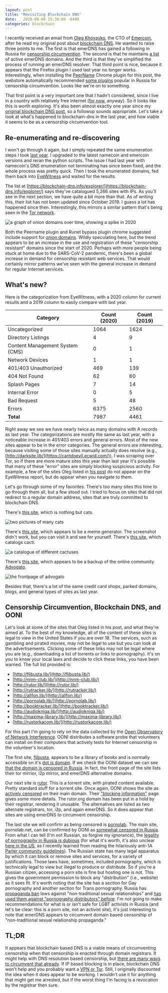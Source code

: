 ```yaml
---
layout: post
title: "Revisiting Blockchain DNS"
date:   2020-08-08 15:30:00 -0400
categories: blockchain
---
```


I recently received an email from [Oleg Khovayko](https://www.linkedin.com/in/oleg-khovayko-78a2165/), the CTO of [Emercoin](https://emercoin.com), after he
read my original post about [blockchain DNS](/blockchain/2019/08/17/DUMPSTER.html).
He wanted to raise three points to me. The first is that emerDNS has gained a 
following in Russia for [censorship circumvention](https://roskomsvoboda.org/46197/). 
The second is that he maintains [a list](http://olegh.ftp.sh/emercoin/emcdns-live.html)
of active emerDNS domains. And the third is that they've simplified the process
of running an emerDNS resolver. That third point is nice, because it appears
that the Firefox plugin I used last year no longer works. Interestingly, when
installing the [PeerName](https://peername.com/) Chrome plugin for this post, the webstore
automatically recommended [some plugins](https://github.com/anticensority/runet-censorship-bypass)
 popular in Russia for censorship circumvention. Looks like we're on to
 something.

That first point is a very important one that I hadn't considered, since I 
live in a country
with relatively free Internet ([for now](https://www.eff.org/deeplinks/2020/03/earn-it-act-violates-constitution), anyway).
So it looks like this is worth exploring. It's also been almost exactly one
year since my [original blockchain DNS post](/blockchain/2019/08/17/DUMPSTER.html), so a followup sounds appropriate.
Let's take a look at what's happened
to blockchain-dns in the last year, and how viable it seems to be as a censorship
circumvention tool.

## Re-enumerating and re-discovering

I won't go through it again, but I simply repeated the same enumeration
steps I took [last year](/blockchain/2019/08/17/DUMPSTER.html). I upgraded to the
latest namecoin and emercoin versions and reran the python scripts. The issue I had last
year with namecoin's DNS enumeration not terminating has since been fixed, and
the whole process was pretty quick. Then I took the enumerated domains, fed
them back into [EyeWitness](https://github.com/FortyNorthSecurity/EyeWitness)
and waited for the results.

The list at [https://blockchain-dns.info/explorer/](https://blockchain-dns.info/explorer/)
says they've catalogued 5,266 sites with IPs. As you'll see in the next section,
we have quite a bit more than that. As of writing this, their list has not
been updated since October 2019. I guess a lot has happened since then. Interestingly,
this mirrors a similar pattern that's being seen in the [Tor network](https://metrics.torproject.org/hidserv-dir-onions-seen.html?start=2001-05-10&end=2020-08-08).

![a graph of onion domains over time, showing a spike in 2020](/images/dumpster2-onion.png)

Both the Peername plugin and Runet bypass plugin chrome suggested include support
for [onion domains](https://github.com/anticensority/runet-censorship-bypass/wiki/.onion,-.i2p,-OpenNIC).
Wildly speculating here, but the trend appears to be an increase in the use and
registration of these "censorship resistant" domains since the start of 2020. 
Perhaps with more people being stuck at home due to the SARS-CoV-2 
pandemic, there's been a global increase in demand for censorship resistant web
services. That would certainly mirror patterns we've seen with the general
increase in demand for regular Internet services.
 

## What's new?

Here is the categorization from EyeWitness, with a 2020 column for current
results and a 2019 column to easily compare with last year. 

| Category | Count (2020) | Count (2019) |
|----------|--------------|--------------|
| Uncategorized | 1064 | 1624 |
| Directory Listings | 4 | 9 |
| Content Management System (CMS) | 0 | 1 |
| Network Devices | 1 | 1 |
| 401/403 Unauthorized | 469 | 139 |
| 404 Not Found | 62 | 60 |
| Splash Pages | 7 | 14 |
| Internal Error | 0 | 5 |
| Bad Request | 5 | 48 |
| Errors | 6375 | 2560 |
| **Total** | 7987 | 4461 |


Right away we see we have nearly twice as many domains with A records as last year.
The categorizations are mostly the same as last year, with a noticeable increase
in 401/403 errors and general errors. Most of the new sites appear to be in the
error categories. The general errors are interesting, because
visiting some of those sites manually actually does resolve (e.g., 
[http://darksite.lib/](https://cantdoevil.ecwid.com/)). I was scraping over Tor,
so if there are more mature sites this year than last year it's possible that
many of these "error" sites are simply blocking suspicious activity. For example,
a few of the sites Oleg listed in [his post](https://roskomsvoboda.org/46197/)
do not appear on the EyeWitness report, but do appear when you navigate to
them.

Let's go through some of my favorites. There's too many sites this time to
go through them all, but a few stood out. I tried to focus on sites that
did not redirect to a regular domain address, sites that are truly committed
to blockchain DNS.

There's [this site](http://pomoyka.lib/), which is nothing but cats.

![two pictures of many cats](/images/dumpster2-cats.png)

There's [this site](http://adm1.bit/), which appears to be a meme generator.
The screenshot didn't work, but you can visit it and see for yourself.
There's [this site](http://cacta.bit), which catalogs cacti.

![a catalogue of different cactuses](/images/dumpster2-cactus.png)

There's [this site](), which appears to be a backup of the online community
[Advogato](https://en.wikipedia.org/wiki/Advogato).

![the frontpage of advogato](/images/dumpster2-advogato.png)

Besides that, there's a lot of the same credit card shops, parked domains, blogs,
and general types of sites as last year.

## Censorship Circumvention, Blockchain DNS, and OONI

Let's look at some of the sites that Oleg listed in his post, and what they're
aimed at. To the best of my knowledge, all of the content of these sites is
legal to view in the United States if you are over 18. The services, such
as gambling and pirated movies, may not be legal to use but you can look at
the advertisements. Clicking some of these links may not be legal where you are
(e.g., downloading a list of torrents or links to pornography). It's on you to 
know your local laws and decide to click these links, you have been warned. 
The full list provided is:
 
*  [http://flibusta.lib/](http://flibusta.lib/)
*  [http://nnm-club.lib/](http://nnm-club.lib/)
*  [http://rutor.lib/](http://rutor.lib/)
*  [http://rutracker.lib/](http://rutracker.lib/)
*  [http://allfon.lib/](http://allfon.lib/)
*  [http://pornolab.lib/](http://pornolab.lib/)
*  [http://booktracker.lib/](http://booktracker.lib/)
*  [http://audiokniga.lib/](http://audiokniga.lib/)
*  [http://maxima-library.lib/](http://maxima-library.lib/)
*  [http://rustorkacom.lib/](http://rustorkacom.lib/)

For this part I'm going to rely on the data collected by the 
[Open Observatory of Network Interference](https://explorer.ooni.org/).
OONI distributes a software probe that volunteers can install on their computers
that actively tests for Internet censorship in the volunteer's location.

The first site, [flibusta](http://flibusta.lib), appears to be a library of books
and is normally accessible on it's [dot is domain](http://flibusta.is/). If
we check the OONI dataset we can see [that the domain is censored in Russia](https://explorer.ooni.org/search?until=2020-08-09&domain=flibusta.is&probe_cc=RU&test_name=web_connectivity).
In fact, the front page of the site lists their tor mirrior, i2p mirror, and emerDNS
alternative domains.

Our next site is [rutor](http://rutor.lib/). This is a torrent site,
with pirated content available. Pretty standard stuff for a torrent site. Once
again, OONI shows the site as [actively censored](https://explorer.ooni.org/search?until=2020-08-09&domain=rutor.org&probe_cc=RU&test_name=web_connectivity)
on their main domain. Their ["blocking information"](http://rutor.lib/torrent/178905)
page gives some more details. The rutor.org domain has been put in a hold
by their registrar, rendering it unusable. The alternatives are listed as
two alternate registrars, tor, i2p, and again emerDNS. So it does appear that sites
are using emerDNS to circumvent censorship.

The last site we will confirm as being censored is [pornolab](http://pornolab.lib).
The main site, pornolab.net, can be confirmed by OONI as 
[somewhat censored in Russia](https://explorer.ooni.org/search?until=2020-08-09&domain=pornolab.net&probe_cc=RU&test_name=web_connectivity).
From what I can tell (I'm not Russian, so forgive my ignorance), the [legality
of pornography in Russia is dubious](https://en.wikipedia.org/wiki/Pornography_laws_by_region#Russia) (for what it's worth, it's also unclear
[here in the US](https://en.wikipedia.org/wiki/United_States_obscenity_law#Application_of_test), 
as I recently learned from reading the hilariously anti-1A
[Parler community guidelines](https://legal.parler.com/documents/guidelines.pdf)).
The Russian state has many legal apparatus
by which it can block or remove sites and services, for a variety of 
justifications. Those laws have, sometimes, included pornography, which is technically
legal to view but illegal to produce or distribute. So if you're a Russian citizen,
accessing a porn site is fine but hosting one is not. This gives the government
permission to block any "distribution" (i.e., website) as it sees fit. It's worth
noting that the site has a section for Gay pornography and another section for
Trans pornography. Russia has [propaganda ban](https://en.wikipedia.org/wiki/LGBT_rights_in_Russia#Propaganda_bans)
laws against "non-traditional sexual relationships" and [has used them against
"pornography distributors" 
before](https://www.cnn.com/style/article/yulia-tsvetkova-pornography-gay-propaganda-law-lgbtq-activism-russia/index.html).
I'm not going to make recommendations for what is or isn't safe for LGBT activists
in Russia (and let's be clear: this is a porn site, not an activist site), 
it's just interesting to note that emerDNS appears to circumvent
domain based censorship of "non-traditional sexual relationship propaganda."

## TL;DR

It appears that blockchain based DNS is a viable means of circumventing censorship
when that censorship is enacted through domain registrars. It might help with DNS
resolution based censorship, but [there are many ways to circumvent that 
already](https://ssd.eff.org/en/module/understanding-and-circumventing-network-censorship).
If IP based blocking is in place, blockchain DNS won't help and you probably
want a [VPN or Tor](https://matt.traudt.xyz/p/24tFBCJV.html). Still, I originally 
discounted the idea when it does appear to be working. I wouldn't use it for
anything that might get me arrested, but if the worst thing I'm facing is a
revocation by the registrar then sure.
